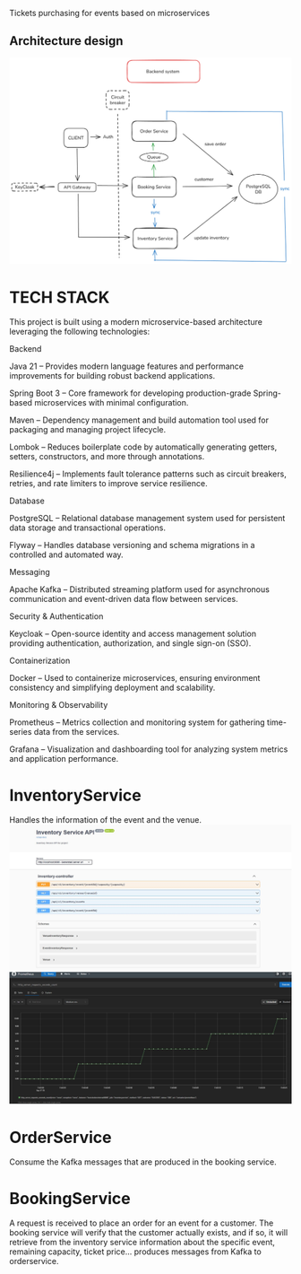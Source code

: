 Tickets purchasing for events based on microservices

## Architecture design

![Diseño de Arquitectura](inventoryservice/docs/architecture-design/Diagram.png)

# TECH STACK
This project is built using a modern microservice-based architecture leveraging the following technologies:

Backend

Java 21 – Provides modern language features and performance improvements for building robust backend applications.

Spring Boot 3 – Core framework for developing production-grade Spring-based microservices with minimal configuration.

Maven – Dependency management and build automation tool used for packaging and managing project lifecycle.

Lombok – Reduces boilerplate code by automatically generating getters, setters, constructors, and more through annotations.

Resilience4j – Implements fault tolerance patterns such as circuit breakers, retries, and rate limiters to improve service resilience.

Database

PostgreSQL – Relational database management system used for persistent data storage and transactional operations.

Flyway – Handles database versioning and schema migrations in a controlled and automated way.

Messaging

Apache Kafka – Distributed streaming platform used for asynchronous communication and event-driven data flow between services.

Security & Authentication

Keycloak – Open-source identity and access management solution providing authentication, authorization, and single sign-on (SSO).

Containerization

Docker – Used to containerize microservices, ensuring environment consistency and simplifying deployment and scalability.

Monitoring & Observability

Prometheus – Metrics collection and monitoring system for gathering time-series data from the services.

Grafana – Visualization and dashboarding tool for analyzing system metrics and application performance.


# InventoryService
Handles the information of the event and the venue.
![](inventoryservice/docs/documentationimg/InventoryService%20swagger.JPG)
![](inventoryservice/docs/documentationimg/Metric%20prometheus.JPG)



# OrderService
Consume the Kafka messages that are produced in the booking service.


# BookingService
A request is received to place an order for an event for a customer. The booking service will verify that the customer actually exists, and if so, it will retrieve from the inventory service information about the specific event, remaining capacity, ticket price...
produces messages from Kafka to orderservice.




